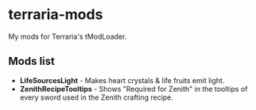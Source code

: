 # terraria-mods
My mods for Terraria's tModLoader.

## Mods list

* **LifeSourcesLight** - Makes heart crystals & life fruits emit light.
* **ZenithRecipeTooltips** - Shows "Required for Zenith" in the tooltips of every sword used in the Zenith crafting recipe.
